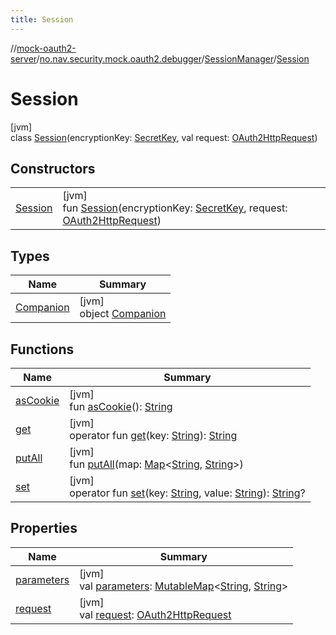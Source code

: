 ```yaml
---
title: Session
---
```

//[mock-oauth2-server](../../../../index.html)/[no.nav.security.mock.oauth2.debugger](../../index.html)/[SessionManager](../index.html)/[Session](index.html)



# Session



[jvm]\
class [Session](index.html)(encryptionKey: [SecretKey](https://docs.oracle.com/javase/8/docs/api/javax/crypto/SecretKey.html), val request: [OAuth2HttpRequest](../../../no.nav.security.mock.oauth2.http/-o-auth2-http-request/index.html))



## Constructors


| | |
|---|---|
| [Session](-session.html) | [jvm]<br>fun [Session](-session.html)(encryptionKey: [SecretKey](https://docs.oracle.com/javase/8/docs/api/javax/crypto/SecretKey.html), request: [OAuth2HttpRequest](../../../no.nav.security.mock.oauth2.http/-o-auth2-http-request/index.html)) |


## Types


| Name | Summary |
|---|---|
| [Companion](-companion/index.html) | [jvm]<br>object [Companion](-companion/index.html) |


## Functions


| Name | Summary |
|---|---|
| [asCookie](as-cookie.html) | [jvm]<br>fun [asCookie](as-cookie.html)(): [String](https://kotlinlang.org/api/latest/jvm/stdlib/kotlin/-string/index.html) |
| [get](get.html) | [jvm]<br>operator fun [get](get.html)(key: [String](https://kotlinlang.org/api/latest/jvm/stdlib/kotlin/-string/index.html)): [String](https://kotlinlang.org/api/latest/jvm/stdlib/kotlin/-string/index.html) |
| [putAll](put-all.html) | [jvm]<br>fun [putAll](put-all.html)(map: [Map](https://kotlinlang.org/api/latest/jvm/stdlib/kotlin.collections/-map/index.html)&lt;[String](https://kotlinlang.org/api/latest/jvm/stdlib/kotlin/-string/index.html), [String](https://kotlinlang.org/api/latest/jvm/stdlib/kotlin/-string/index.html)&gt;) |
| [set](set.html) | [jvm]<br>operator fun [set](set.html)(key: [String](https://kotlinlang.org/api/latest/jvm/stdlib/kotlin/-string/index.html), value: [String](https://kotlinlang.org/api/latest/jvm/stdlib/kotlin/-string/index.html)): [String](https://kotlinlang.org/api/latest/jvm/stdlib/kotlin/-string/index.html)? |


## Properties


| Name | Summary |
|---|---|
| [parameters](parameters.html) | [jvm]<br>val [parameters](parameters.html): [MutableMap](https://kotlinlang.org/api/latest/jvm/stdlib/kotlin.collections/-mutable-map/index.html)&lt;[String](https://kotlinlang.org/api/latest/jvm/stdlib/kotlin/-string/index.html), [String](https://kotlinlang.org/api/latest/jvm/stdlib/kotlin/-string/index.html)&gt; |
| [request](request.html) | [jvm]<br>val [request](request.html): [OAuth2HttpRequest](../../../no.nav.security.mock.oauth2.http/-o-auth2-http-request/index.html) |

